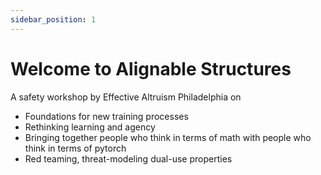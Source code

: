 ```yaml
---
sidebar_position: 1
---
```

# Welcome to Alignable Structures

A safety workshop by Effective Altruism Philadelphia on 
- Foundations for new training processes
- Rethinking learning and agency 
- Bringing together people who think in terms of math with people who think in terms of pytorch
- Red teaming, threat-modeling dual-use properties
